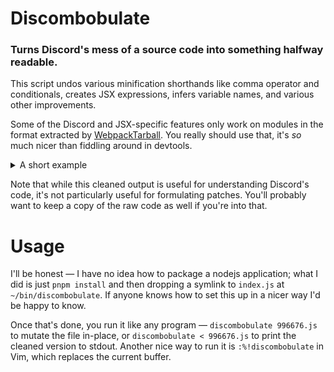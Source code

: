 # Discombobulate
### Turns Discord's mess of a source code into something halfway readable.

This script undos various minification shorthands like comma operator and conditionals,
creates JSX expressions, infers variable names, and various other improvements.

Some of the Discord and JSX-specific features only work on modules in the format extracted by [WebpackTarball](https://github.com/Kyuuhachi/VencordPlugins/tree/main/WebpackTarball).
You really should use that, it's *so* much nicer than fiddling around in devtools.

<details><summary>A short example</summary>

Below is a small module from Discord build number 269674, formatted with Prettier.

```js
webpack["996676"] = function (e, t, A) {
  "use strict";
  A.r(t),
    A.d(t, {
      default: function () {
        return r;
      },
    });
  var a = A("735250");
  A("470079");
  var s = A("910838");
  function r(e) {
    (0, s.openModalLazy)(async () => {
      let { default: t } = await A.el("996676@284:308").then(
        A.bind(A, "203909"),
      );
      return (A) => (0, a.jsx)(t, { ...e, ...A });
    });
  }
};
```

This is somewhat readable as it is, since it's a pretty short snippet, but compare it with the discombobulated version:

```js
webpack["996676"] = function (module, exports, require) {
  "use strict";
  require.r(exports);
  require.d(exports, { default: () => _default });
  var ReactJsx = require("735250");
  require("470079");
  var _0 = require("910838");
  function _default(props) {
    _0.openModalLazy(async () => {
      let { default: Default } = await require
        .el("996676@284:308")
        .then(require.bind(require, "203909"));
      return (props0) => <Default {...props} {...props0} />;
    });
  }
};
```

Imports and exports are easier to identify, most variables have names, and there's a nice little JSX expression there at the bottom. Sweet!

This small example isn't really enough to showcase the full extent of Discombobulate,
but anything bigger would needlessly clutter this readme and possibly count as copyright infringement.

<hr></details>

Note that while this cleaned output is useful for understanding Discord's code, it's not particularly useful for formulating patches.
You'll probably want to keep a copy of the raw code as well if you're into that.

# Usage

I'll be honest — I have no idea how to package a nodejs application;
what I did is just `pnpm install` and then dropping a symlink to `index.js` at `~/bin/discombobulate`.
If anyone knows how to set this up in a nicer way I'd be happy to know.

Once that's done, you run it like any program — `discombobulate 996676.js` to mutate the file in-place,
or `discombobulate < 996676.js` to print the cleaned version to stdout.
Another nice way to run it is `:%!discombobulate` in Vim, which replaces the current buffer.
